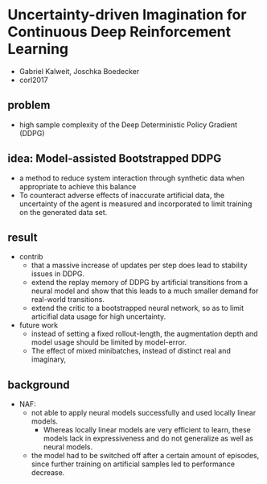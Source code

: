 # Uncertainty-driven Imagination for Continuous Deep Reinforcement Learning
* Gabriel Kalweit, Joschka Boedecker
* corl2017

## problem
* high sample complexity of the Deep Deterministic Policy Gradient (DDPG)

## idea: Model-assisted Bootstrapped DDPG
* a method to reduce system interaction through synthetic data when
  appropriate to achieve this balance
* To counteract adverse effects of inaccurate artificial data,
  the uncertainty of the agent is measured and incorporated to
  limit training on the generated data set.

## result
* contrib
  * that a massive increase of updates per step does lead to stability issues in DDPG.
  * extend the replay memory of DDPG by artificial transitions from a neural model and
    show that this leads to a much smaller demand for real-world transitions.
  * extend the critic to a bootstrapped neural network, so as to
    limit articifial data usage for high uncertainty.
* future work
  * instead of setting a fixed rollout-length,
    the augmentation depth and model usage should be limited by model-error.
  *  The effect of mixed minibatches, instead of distinct real and imaginary,

## background
* NAF:
  * not able to apply neural models successfully and used locally linear models.
    * Whereas locally linear models are very efficient to learn, these models
      lack in expressiveness and do not generalize as well as neural models.
  * the model had to be switched off after a certain amount of episodes, since
    further training on artificial samples led to performance decrease.

<!--
T. Lampe and M. Riedmiller. Approximate model-assisted neural fitted q-iteration. In Neural
Networks (IJCNN), 2014 International Joint Conference on, pages 2698–2704. IEEE, 2014.

S. Gu, T. P. Lillicrap, I. Sutskever, and S. Levine. Continuous deep q-learning with model-
based acceleration. pages 2829–2838, 2016.

T. Weber, S. Racanière, D. P. Reichert, L. Buesing, A. Guez, D. J. Rezende, A. P. Badia,
O. Vinyals, N. Heess, Y. Li, et al. Imagination-augmented agents for deep reinforcement
learning. arXiv preprint arXiv:1707.06203, 2017.
 -->
